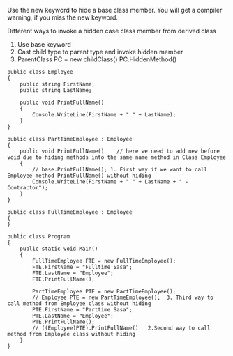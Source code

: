 Use the new keyword to hide a base class member. You will get a compiler warning, if you miss the new keyword.

Different ways to invoke a hidden case class member from derived class

1. Use base keyword
2. Cast child type to parent type and invoke hidden member
3. ParentClass PC = new childClass()
	PC.HiddenMethod()

```
public class Employee
{
    public string FirstName;
    public string LastName;

    public void PrintFullName()
    {
        Console.WriteLine(FirstName + " " + LastName);
    }
}

public class PartTimeEmployee : Employee
{
    public void PrintFullName()    // here we need to add new before void due to hiding methods into the same name method in Class Employee
    {
        // base.PrintFullName(); 1. First way if we want to call Employee method PrintFullName() without hiding
        Console.WriteLine(FirstName + " " + LastName + " - Contractor");
    }
}

public class FullTimeEmployee : Employee
{
}

public class Program
{
    public static void Main()
    {
        FullTimeEmployee FTE = new FullTimeEmployee();
        FTE.FirstName = "Fulltime Sasa";
        FTE.LastName = "Employee";
        FTE.PrintFullName();

        PartTimeEmployee PTE = new PartTimeEmployee();
        // Employee PTE = new PartTimeEmployee();  3. Third way to call method from Employee class without hiding
        PTE.FirstName = "Parttime Sasa";
        PTE.LastName = "Employee";
        PTE.PrintFullName();
        // ((Employee)PTE).PrintFullName()   2.Second way to call method from Employee class without hiding
    }
}
```
